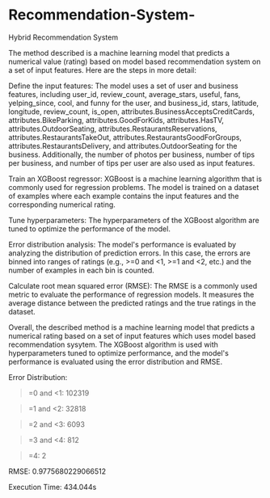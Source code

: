 
# Recommendation-System-

Hybrid Recommendation System

The method described is a machine learning model that predicts a numerical value (rating) based on model based recommendation system on a set of input features. Here are the steps in more detail:

Define the input features: The model uses a set of user and business features, including user_id, review_count, average_stars, useful, fans, yelping_since, cool, and funny for the user, and business_id, stars, latitude, longitude, review_count, is_open, attributes.BusinessAcceptsCreditCards, attributes.BikeParking, attributes.GoodForKids, attributes.HasTV, attributes.OutdoorSeating, attributes.RestaurantsReservations, attributes.RestaurantsTakeOut, attributes.RestaurantsGoodForGroups, attributes.RestaurantsDelivery, and attributes.OutdoorSeating for the business. Additionally, the number of photos per business, number of tips per business, and number of tips per user are also used as input features.

Train an XGBoost regressor: XGBoost is a machine learning algorithm that is commonly used for regression problems. The model is trained on a dataset of examples where each example contains the input features and the corresponding numerical rating.

Tune hyperparameters: The hyperparameters of the XGBoost algorithm are tuned to optimize the performance of the model.

Error distribution analysis: The model's performance is evaluated by analyzing the distribution of prediction errors. In this case, the errors are binned into ranges of ratings (e.g., >=0 and <1, >=1 and <2, etc.) and the number of examples in each bin is counted.

Calculate root mean squared error (RMSE): The RMSE is a commonly used metric to evaluate the performance of regression models. It measures the average distance between the predicted ratings and the true ratings in the dataset.

Overall, the described method is a machine learning model that predicts a numerical rating based on a set of input features which uses model based recommendation sysytem. The XGBoost algorithm is used with hyperparameters tuned to optimize performance, and the model's performance is evaluated using the error distribution and RMSE.

Error Distribution:

>=0 and <1: 102319

>=1 and <2: 32818

>=2 and <3: 6093

>=3 and <4: 812

>=4: 2

RMSE:
0.9775680229066512

Execution Time:
434.044s

